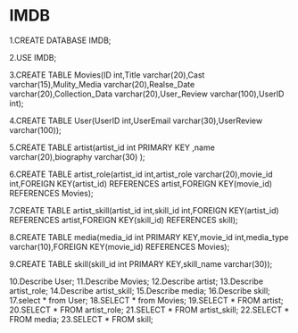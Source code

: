 # IMDB
1.CREATE DATABASE IMDB;

2.USE IMDB;

3.CREATE TABLE Movies(ID int,Title varchar(20),Cast varchar(15),Mulity_Media varchar(20),Realse_Date varchar(20),Collection_Data varchar(20),User_Review varchar(100),UserID int);


4.CREATE TABLE User(UserID int,UserEmail varchar(30),UserReview varchar(100));


5.CREATE TABLE artist(artist_id int PRIMARY KEY ,name varchar(20),biography varchar(30) );


6.CREATE TABLE artist_role(artist_id int,artist_role varchar(20),movie_id int,FOREIGN KEY(artist_id) REFERENCES artist,FOREIGN KEY(movie_id) REFERENCES Movies);


7.CREATE TABLE artist_skill(artist_id int,skill_id int,FOREIGN KEY(artist_id) REFERENCES artist,FOREIGN KEY(skill_id) REFERENCES skill);


8.CREATE TABLE media(media_id int PRIMARY KEY,movie_id int,media_type varchar(10),FOREIGN KEY(movie_id) REFERENCES Movies);

9.CREATE TABLE skill(skill_id int PRIMARY KEY,skill_name varchar(30));

10.Describe User;
11.Describe Movies;
12.Describe artist;
13.Describe artist_role;
14.Describe artist_skill;
15.Describe media;
16.Describe skill;
17.select * from User;
18.SELECT * from Movies;
19.SELECT * FROM artist;
20.SELECT * FROM artist_role;
21.SELECT * FROM artist_skill;
22.SELECT * FROM media;
23.SELECT * FROM skill;



